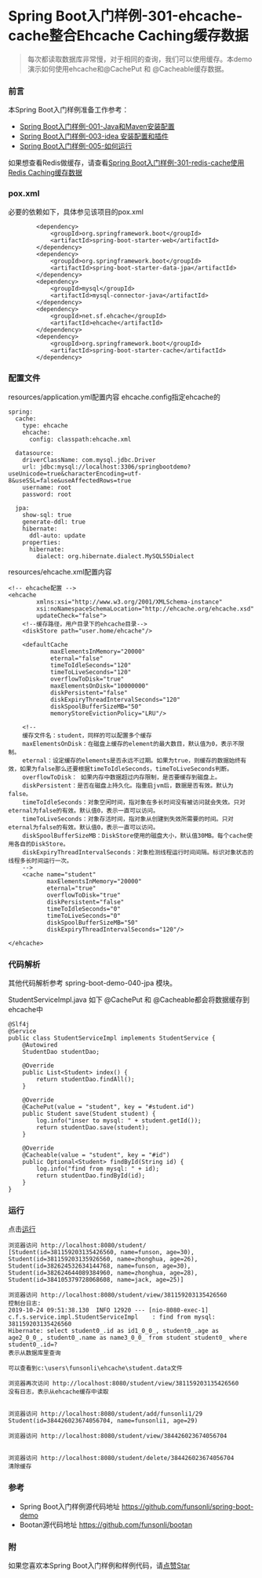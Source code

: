 # Spring Boot入门样例-301-ehcache-cache整合Ehcache Caching缓存数据

> 每次都读取数据库非常慢，对于相同的查询，我们可以使用缓存。本demo演示如何使用ehcache和@CachePut 和 @Cacheable缓存数据。

### 前言

本Spring Boot入门样例准备工作参考：

- [Spring Boot入门样例-001-Java和Maven安装配置](https://github.com/funsonli/spring-boot-demo/blob/master/doc/spring-boot-demo-001-java.md)
- [Spring Boot入门样例-003-idea 安装配置和插件](https://github.com/funsonli/spring-boot-demo/blob/master/doc/spring-boot-demo-003-idea.md)
- [Spring Boot入门样例-005-如何运行](https://github.com/funsonli/spring-boot-demo/blob/master/doc/spring-boot-demo-005-run.md)

如果想查看Redis做缓存，请查看[Spring Boot入门样例-301-redis-cache使用Redis Caching缓存数据](https://github.com/funsonli/spring-boot-demo/tree/master/spring-boot-demo-301-redis-cache)

### pox.xml
必要的依赖如下，具体参见该项目的pox.xml
```
        <dependency>
            <groupId>org.springframework.boot</groupId>
            <artifactId>spring-boot-starter-web</artifactId>
        </dependency>
        <dependency>
            <groupId>org.springframework.boot</groupId>
            <artifactId>spring-boot-starter-data-jpa</artifactId>
        </dependency>
        <dependency>
            <groupId>mysql</groupId>
            <artifactId>mysql-connector-java</artifactId>
        </dependency>
        <dependency>
            <groupId>net.sf.ehcache</groupId>
            <artifactId>ehcache</artifactId>
        </dependency>
        <dependency>
            <groupId>org.springframework.boot</groupId>
            <artifactId>spring-boot-starter-cache</artifactId>
        </dependency>
```

### 配置文件

resources/application.yml配置内容 ehcache.config指定ehcache的
```
spring:
  cache:
    type: ehcache
    ehcache:
      config: classpath:ehcache.xml

  datasource:
    driverClassName: com.mysql.jdbc.Driver
    url: jdbc:mysql://localhost:3306/springbootdemo?useUnicode=true&characterEncoding=utf-8&useSSL=false&useAffectedRows=true
    username: root
    password: root

  jpa:
    show-sql: true
    generate-ddl: true
    hibernate:
      ddl-auto: update
    properties:
      hibernate:
        dialect: org.hibernate.dialect.MySQL55Dialect

```

resources/ehcache.xml配置内容
``` 
<!-- ehcache配置 -->
<ehcache
        xmlns:xsi="http://www.w3.org/2001/XMLSchema-instance"
        xsi:noNamespaceSchemaLocation="http://ehcache.org/ehcache.xsd"
        updateCheck="false">
    <!--缓存路径，用户目录下的ehcache目录-->
    <diskStore path="user.home/ehcache"/>

    <defaultCache
            maxElementsInMemory="20000"
            eternal="false"
            timeToIdleSeconds="120"
            timeToLiveSeconds="120"
            overflowToDisk="true"
            maxElementsOnDisk="10000000"
            diskPersistent="false"
            diskExpiryThreadIntervalSeconds="120"
            diskSpoolBufferSizeMB="50"
            memoryStoreEvictionPolicy="LRU"/>

    <!--
    缓存文件名：student，同样的可以配置多个缓存
    maxElementsOnDisk：在磁盘上缓存的element的最大数目，默认值为0，表示不限制。
    eternal：设定缓存的elements是否永远不过期。如果为true，则缓存的数据始终有效，如果为false那么还要根据timeToIdleSeconds，timeToLiveSeconds判断。
    overflowToDisk： 如果内存中数据超过内存限制，是否要缓存到磁盘上。
    diskPersistent：是否在磁盘上持久化。指重启jvm后，数据是否有效。默认为false。
    timeToIdleSeconds：对象空闲时间，指对象在多长时间没有被访问就会失效。只对eternal为false的有效。默认值0，表示一直可以访问。
    timeToLiveSeconds：对象存活时间，指对象从创建到失效所需要的时间。只对eternal为false的有效。默认值0，表示一直可以访问。
    diskSpoolBufferSizeMB：DiskStore使用的磁盘大小，默认值30MB。每个cache使用各自的DiskStore。
    diskExpiryThreadIntervalSeconds：对象检测线程运行时间间隔。标识对象状态的线程多长时间运行一次。
    -->
    <cache name="student"
           maxElementsInMemory="20000"
           eternal="true"
           overflowToDisk="true"
           diskPersistent="false"
           timeToIdleSeconds="0"
           timeToLiveSeconds="0"
           diskSpoolBufferSizeMB="50"
           diskExpiryThreadIntervalSeconds="120"/>

</ehcache>
```


### 代码解析

其他代码解析参考 spring-boot-demo-040-jpa 模块。

StudentServiceImpl.java 如下 @CachePut 和 @Cacheable都会将数据缓存到ehcache中
``` 
@Slf4j
@Service
public class StudentServiceImpl implements StudentService {
    @Autowired
    StudentDao studentDao;

    @Override
    public List<Student> index() {
        return studentDao.findAll();
    }

    @Override
    @CachePut(value = "student", key = "#student.id")
    public Student save(Student student) {
        log.info("inser to mysql: " + student.getId());
        return studentDao.save(student);
    }

    @Override
    @Cacheable(value = "student", key = "#id")
    public Optional<Student> findById(String id) {
        log.info("find from mysql: " + id);
        return studentDao.findById(id);
    }
}
```

### 运行

点击[运行](https://github.com/funsonli/spring-boot-demo/blob/master/doc/spring-boot-demo-005-run.md)

```
浏览器访问 http://localhost:8080/student/
[Student(id=381159203135426560, name=funson, age=30), Student(id=381159203135926560, name=zhonghua, age=26), Student(id=382624532634144768, name=funson, age=30), Student(id=382624644089384960, name=zhonghua, age=28), Student(id=384105379728068608, name=jack, age=25)]

浏览器访问 http://localhost:8080/student/view/381159203135426560
控制台日志: 
2019-10-24 09:51:38.130  INFO 12920 --- [nio-8080-exec-1] c.f.s.service.impl.StudentServiceImpl    : find from mysql: 381159203135426560
Hibernate: select student0_.id as id1_0_0_, student0_.age as age2_0_0_, student0_.name as name3_0_0_ from student student0_ where student0_.id=?
表示从数据库里查询

可以查看到c:\users\funsonli\ehcache\student.data文件

浏览器再次访问 http://localhost:8080/student/view/381159203135426560
没有日志，表示从ehcache缓存中读取


浏览器访问 http://localhost:8080/student/add/funsonli1/29
Student(id=384426023674056704, name=funsonli1, age=29)

浏览器访问 http://localhost:8080/student/view/384426023674056704


浏览器访问 http://localhost:8080/student/delete/384426023674056704
清除缓存
```


### 参考
- Spring Boot入门样例源代码地址 https://github.com/funsonli/spring-boot-demo
- Bootan源代码地址 https://github.com/funsonli/bootan


### 附
如果您喜欢本Spring Boot入门样例和样例代码，请[点赞Star](https://github.com/funsonli/spring-boot-demo)


